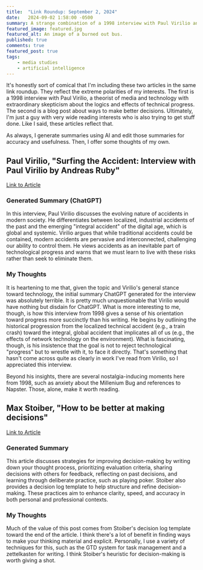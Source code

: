 ```yaml
---
title:  "Link Roundup: September 2, 2024"
date:   2024-09-02 1:58:00 -0500
summary: A strange combination of a 1998 interview with Paul Virilio and a blog post about ways to ,make better decisions. 
featured_image: featured.jpg
featured_alt: An image of a burned out bus.
published: true
comments: true
featured_post: true
tags:
    - media studies
    - artificial intelligence
---
```


It's honestly sort of comical that I'm including these two articles in
the same link roundup. They reflect the extreme polarities of my
interests. The first is a 1998 interview with Paul Virilio, a theorist
of media and technology with extraordinary skepticism about the logics
and effects of technical progress. The second is a blog post about ways
to make better decisions. Ultimately, I'm just a guy with very wide
reading interests who is also trying to get stuff done. Like I said,
these articles reflect that.

As always, I generate summaries using AI and edit those summaries for
accuracy and usefulness. Then, I offer some thoughts of my own.

## Paul Virilio, "Surfing the Accident: Interview with Paul Virilio by Andreas Ruby"

[Link to Article](https://v2.nl/articles/surfing-the-accident)

### Generated Summary (ChatGPT)

In this interview, Paul Virilio discusses the evolving nature of
accidents in modern society. He differentiates between localized,
industrial accidents of the past and the emerging \"integral accident\"
of the digital age, which is global and systemic. Virilio argues that
while traditional accidents could be contained, modern accidents are
pervasive and interconnected, challenging our ability to control them.
He views accidents as an inevitable part of technological progress and
warns that we must learn to live with these risks rather than seek to
eliminate them.

### My Thoughts

It is heartening to me that, given the topic and Virilio's general
stance toward technology, the initial summary ChatGPT generated for the
interview was absolutely terrible. It is pretty much unquestionable that
Virilio would have nothing but disdain for ChatGPT. What is more
interesting to me, though, is how this interview from 1998 gives a sense
of his orientation toward progress more succinctly than his writing. He
begins by outlining the historical progression from the localized
technical accident (e.g., a train crash) toward the integral, global
accident that implicates all of us (e.g., the effects of network
technology on the environment). What is fascinating, though, is his
insistence that the goal is not to reject technological "progress" but
to wrestle with it, to face it directly. That's something that hasn't
come across quite as clearly in work I've read from Virilio, so I
appreciated this interview.

Beyond his insights, there are several nostalgia-inducing moments here from 1998, such as anxiety about the Millenium Bug and
references to Napster. Those, alone, make it worth reading.

## Max Stoiber, "How to be better at making decisions"

[Link to Article](https://mxstbr.com/notes/decision-making)

### Generated Summary

This article discusses strategies for improving decision-making by writing down your
thought process, prioritizing evaluation criteria, sharing decisions
with others for feedback, reflecting on past decisions, and learning
through deliberate practice, such as playing poker. Stoiber also
provides a decision log template to help structure and refine
decision-making. These practices aim to enhance clarity, speed, and
accuracy in both personal and professional contexts.

### My Thoughts

Much of the value of this post comes from Stoiber's decision log
template toward the end of the article. I think there's a lot of benefit
in finding ways to make your thinking material and explicit. Personally, I
 use a variety of techniques for this, such as the GTD system
for task management and a zettelkasten for writing. I think Stoiber's
heuristic for decision-making is worth giving a shot.
